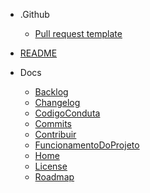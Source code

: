 
- .Github
  - [Pull request template](.github/PULL_REQUEST_TEMPLATE/pull_request_template.md)

- [README](README.md)

- Docs
  - [Backlog](docs/Backlog.md)
  - [Changelog](docs/changelog.md)
  - [CodigoConduta](docs/codigoConduta.md)
  - [Commits](docs/commits.md)
  - [Contribuir](docs/contribuir.md)
  - [FuncionamentoDoProjeto](docs/funcionamentoDoProjeto.md)
  - [Home](docs/home.md)
  - [License](docs/license.md)
  - [Roadmap](docs/roadmap.md)
